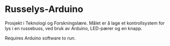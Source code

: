 # Russelys-Arduino
Prosjekt i Teknologi og Forskningslære. Målet er å lage et kontrollsystem for lys i en russebuss, ved bruk av Arduino, LED-pærer og en knapp.

Requires Arduino software to run.
